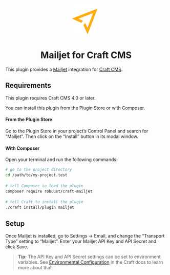 <p align="center"><img src="./src/icon.svg" width="100" height="100" alt="Mailjet for Craft CMS icon"></p>

<h1 align="center">Mailjet for Craft CMS</h1>

This plugin provides a [Mailjet](http://www.mailjet.com/) integration for [Craft CMS](https://craftcms.com/).

## Requirements

This plugin requires Craft CMS 4.0 or later.

You can install this plugin from the Plugin Store or with Composer.

#### From the Plugin Store

Go to the Plugin Store in your project’s Control Panel and search for “Mailjet”. Then click on the “Install” button in its modal window.

#### With Composer

Open your terminal and run the following commands:

```bash
# go to the project directory
cd /path/to/my-project.test

# tell Composer to load the plugin
composer require robuust/craft-mailjet

# tell Craft to install the plugin
./craft install/plugin mailjet
```

## Setup

Once Mailjet is installed, go to Settings → Email, and change the “Transport Type” setting to “Mailjet”. Enter your Mailjet API Key and API Secret and click Save.

> **Tip:** The API Key and API Secret settings can be set to environment variables. See [Environmental Configuration](https://docs.craftcms.com/v3/config/environments.html) in the Craft docs to learn more about that.
